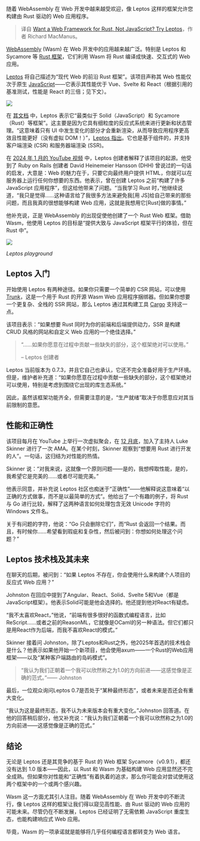 
<!--
title: 想用Rust而不是 JavaScript编写Web框架？试试 Leptos
cover: https://cdn.thenewstack.io/media/2025/01/1d76744b-getty-images-ybl2fiz32qo-unsplashb.jpg
-->

随着 WebAssembly 在 Web 开发中越来越受欢迎，像 Leptos 这样的框架允许您构建由 Rust 驱动的 Web 应用程序。

> 译自 [Want a Web Framework for Rust, Not JavaScript? Try Leptos](https://thenewstack.io/want-a-web-framework-for-rust-not-javascript-try-leptos/)，作者 Richard MacManus。

[WebAssembly](https://thenewstack.io/webassembly/) (Wasm) 在 Web 开发中的应用越来越广泛。特别是 Leptos 和 Sycamore 等 [Rust 框架](https://thenewstack.io/what-rust-brings-to-frontend-and-web-development/)，它们利用 Wasm 将 Rust 编译成快速、交互式的 Web 应用。

[Leptos](https://leptos.dev/) 将自己描述为“现代 Web 的前沿 Rust 框架”。该项目声称其 Web 性能仅次于原生 [JavaScript](https://thenewstack.io/javascript/)——它表示其性能优于 Vue、Svelte 和 React（根据引用的基准测试，性能是 React 的三倍；见下文）。

![](https://cdn.thenewstack.io/media/2025/01/0e050975-leptos-perf-jan25.jpg)

在 [其文档](https://book.leptos.dev/) 中，Leptos 表示它“最类似于 Solid（JavaScript）和 Sycamore（Rust）等框架”。这主要是因为它具有细粒度的反应式系统来进行更新和状态管理。“这意味着只有 UI 中发生变化的部分才会重新渲染，从而导致应用程序更高效且性能更好（没有虚拟 DOM！）”，[Leptos 指出](https://github.com/leptos-rs)。它也是基于组件的，并支持客户端渲染 (CSR) 和服务器端渲染 (SSR)。

在 [2024 年 1 月的 YouTube 视频](https://www.youtube.com/watch?v=xOVx4bM4t9U) 中，Leptos 创建者解释了该项目的起源。他受到了 Ruby on Rails 创建者 David Heinemeier Hansson (DHH) 曾说过的一句话的启发，大意是：Web 的魅力在于，只要它向最终用户提供 HTML，你就可以在服务器上运行任何你想要的东西。他表示，曾在创建 Leptos 之前“构建了许多 JavaScript 应用程序”，但这给他带来了问题。“当我学习 Rust 时，”他继续说道，“我只是觉得……这种语言给了我很多方法来避免我[用 JS]给自己带来的那些问题，而且我真的很想能够构建 Web 应用，这就是我想用它[Rust]做的事情。”

他补充说，正是 WebAssembly 的出现促使他创建了一个 Rust Web 框架。借助 Wasm，他使用 Leptos 的目标是“提供大致与 JavaScript 框架平行的体验，但在 Rust 中”。

![](https://cdn.thenewstack.io/media/2025/01/0048d371-leptos-playground.png)

*Leptos playground*

## Leptos 入门

开始使用 Leptos 有两种途径。如果你只需要一个简单的 CSR 网站，可以使用 [Trunk](https://trunkrs.dev/)，这是一个用于 Rust 的开源 Wasm Web 应用程序捆绑器。但如果你想要一个更复杂、全栈的 SSR 网站，那么 Leptos 通过其构建工具 [Cargo](https://github.com/leptos-rs/cargo-leptos) 支持这一点。

该项目表示：“如果想要 Rust 同时为你的前端和后端提供动力，SSR 是构建 CRUD 风格的网站和自定义 Web 应用的一个绝佳选择。”

> “……如果你愿意在过程中贡献一些缺失的部分，这个框架绝对可以使用。”
>
> – Leptos 创建者

Leptos 当前版本为 0.7.3，并且它自己也承认，它还不完全准备好用于生产环境。但是，维护者补充道：“如果你愿意在过程中贡献一些缺失的部分，这个框架绝对可以使用，特别是考虑到围绕它出现的库生态系统。”

因此，虽然该框架功能齐全，但需要注意的是，“生产就绪”取决于你愿意应对其当前限制的意愿。

## 性能和正确性

该项目每月在 YouTube 上举行一次虚拟聚会，在 [12 月底](https://www.youtube.com/watch?v=6-luPDoxAHo)，加入了主持人 Luke Skinner 进行了一次 AMA。在某个时刻，Skinner 观察到“想要用 Rust 进行开发的人”。一句话，这归结为对性能的热情。

Skinner 说：“对我来说，这就像一个原则问题——是的，我想榨取性能，是的，我希望它是完美的……或者尽可能完美。”

他表示同意，并补充说 Leptos 社区也痴迷于“正确性”——他解释说这意味着“以正确的方式做事，而不是以最简单的方式”。他给出了一个有趣的例子，将 Rust 与 Go 进行比较，解释了这两种语言如何处理包含无效 Unicode 字符的 Windows 文件名。

关于有问题的字符，他说：“Go 只会删除它们”，而“Rust 会返回一个结果。而且，有时候你……希望看到瑕疵和复杂性，然后被问到：你想如何处理这个问题？”

## Leptos 技术栈及其未来

在聊天的后期，被问到：“如果 Leptos 不存在，你会使用什么来构建个人项目的反应式 Web 应用？”

Johnston 在回应中提到了Angular、React、Solid、Svelte 5和Vue（都是JavaScript框架）。他表示Solid可能是他会选择的。他还提到他对React有疑虑。

“我不太喜欢React，”他说，“前端有很多很好的函数式编程语言，比如ReScript……或者之前的ReasonML，它就像是OCaml的另一种语法。但它们都只是用React作为后端，而我不喜欢React的模式。” 

Skinner 接着问 Johnston，除了Leptos和Rust之外，他2025年首选的技术栈会是什么？他表示如果他开始一个新项目，他会使用axum——一个Rust的Web应用框架——以及“某种客户端路由的岛屿模式”。

> “我认为我们正朝着一个我可以欣然称之为1.0的方向前进——这感觉像是正确的范式。”—— Johnston  

最后，一位观众询问Leptos 0.7是否处于“某种最终形态”，或者未来是否还会有重大变化。

“我认为这是最终形态，我不认为未来版本会有重大变化。”Johnston 回答道。在他的回答稍后部分，他又补充说：“我认为我们正朝着一个我可以欣然称之为1.0的方向前进——这感觉像是正确的范式。”


## 结论

无论是 Leptos 还是其竞争的基于 Rust 的 Web 框架 Sycamore（v0.9.1），都还没有达到 1.0 版本——因此，以 Rust 和 Wasm 为基础构建 Web 应用显然还不完全成熟。但如果你对性能和“正确性”有着执着的追求，那么你可能会对尝试使用这两个框架中的一个或两个感兴趣。

Wasm 这一方面尤其引人注目。随着 WebAssembly 在 Web 开发中的不断流行，像 Leptos 这样的框架让我们得以窥见高性能、由 Rust 驱动的 Web 应用的可能未来。尽管仍在不断发展，Leptos 已经证明了无需依赖 JavaScript 重度生态，也能构建响应式 Web 应用。

毕竟，Wasm 的一项承诺就是能够将几乎任何编程语言都转变为 Web 语言。